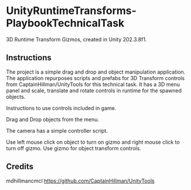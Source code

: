 # UnityRuntimeTransforms-PlaybookTechnicalTask


3D Runtime Transform Gizmos, created in Unity 202.3.8f1.

## Instructions

The project is a simple drag and drop and object manipulation application. The application repurposes scripts and prefabs for 3D Transform controls from CaptainHillman/UnityTools for this technical task. It has a 3D menu panel and scale, translate and rotate controls in runtime for the spawned objects.

Instructions to use controls included in game.

Drag and Drop objects from the menu.

The camera has a simple controller script. 

Use left mouse click on object to turn on gizmo and right mouse click to turn off gizmo. Use gizmo for object transform controls.

## Credits

mdhillmancmcl
https://github.com/CaptainHillman/UnityTools
